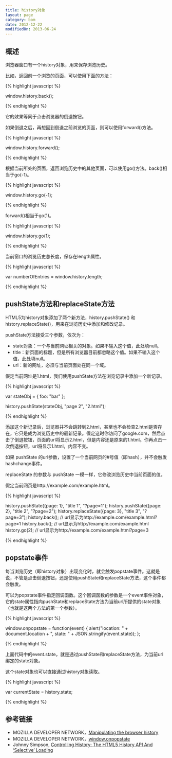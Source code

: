 ```yaml
---
title: history对象
layout: page
category: bom 
date: 2012-12-22
modifiedOn: 2013-06-24
---
```


## 概述

浏览器窗口有一个history对象，用来保存浏览历史。

比如，返回前一个浏览的页面，可以使用下面的方法：

{% highlight javascript %}

window.history.back();

{% endhighlight %}

它的效果等同于点击浏览器的倒退按钮。

如果倒退之后，再想回到倒退之前浏览的页面，则可以使用forward()方法。

{% highlight javascript %}

window.history.forward();

{% endhighlight %}

根据当前所处的页面，返回浏览历史中的其他页面，可以使用go()方法。back()相当于go(-1)。

{% highlight javascript %}

window.history.go(-1);

{% endhighlight %}

forward()相当于go(1)。

{% highlight javascript %}

window.history.go(1);

{% endhighlight %}

当前窗口的浏览历史总长度，保存在length属性。

{% highlight javascript %}

var numberOfEntries = window.history.length;

{% endhighlight %}

## pushState方法和replaceState方法

HTML5为history对象添加了两个新方法，history.pushState() 和 history.replaceState()，用来在浏览历史中添加和修改记录。

pushState方法接受三个参数，依次为：

- state对象：一个与当前网址相关的对象。如果不输入这个值，此处填null。
- title：新页面的标题，但是所有浏览器目前都忽略这个值。如果不输入这个值，此处填null。
- url：新的网址，必须与当前页面处在同一个域。

假定当前网址是1.html，我们使用pushState方法在浏览记录中添加一个新记录。

{% highlight javascript %}

var stateObj = { foo: "bar" };

history.pushState(stateObj, "page 2", "2.html");

{% endhighlight %}

添加这个新记录后，浏览器并不会跳转到2.html，甚至也不会检查2.html是否存在，它只是成为浏览历史中的最新记录。假定这时你访问了google.com，然后点击了倒退按钮，页面的url将显示2.html，但是内容还是原来的1.html。你再点击一次倒退按钮，url将显示1.html，内容不变。

如果 pushState 的url参数，设置了一个当前网页的#号值（即hash），并不会触发hashchange事件。

replaceState 的参数与 pushState 一模一样，它修改浏览历史中当前页面的值。

假定当前网页是http://example.com/example.html。

{% highlight javascript %}

history.pushState({page: 1}, "title 1", "?page=1");
history.pushState({page: 2}, "title 2", "?page=2");
history.replaceState({page: 3}, "title 3", "?page=3");
history.back(); // url显示为http://example.com/example.html?page=1
history.back(); // url显示为http://example.com/example.html
history.go(2);  // url显示为http://example.com/example.html?page=3

{% endhighlight %}

## popstate事件

每当浏览历史（即history对象）出现变化时，就会触发popstate事件。这就是说，不管是点击倒退按钮，还是使用pushState和replaceState方法，这个事件都会触发。

可以为popstate事件指定回调函数。这个回调函数的参数是一个event事件对象，它的state属性指向pushState和replaceState方法为当前url所提供的state对象（也就是这两个方法的第一个参数）。

{% highlight javascript %}

window.onpopstate = function(event) {
  alert("location: " + document.location + ", state: " + JSON.stringify(event.state));
};

{% endhighlight %}

上面代码中的event.state，就是通过pushState和replaceState方法，为当前url绑定的state对象。

这个state对象也可以直接通过history对象读取。

{% highlight javascript %}

var currentState = history.state;

{% endhighlight %}

## 参考链接

- MOZILLA DEVELOPER NETWORK，[Manipulating the browser history](https://developer.mozilla.org/en-US/docs/DOM/Manipulating_the_browser_history)
- MOZILLA DEVELOPER NETWORK，[window.onpopstate](https://developer.mozilla.org/en-US/docs/DOM/window.onpopstate)
- Johnny Simpson, [Controlling History: The HTML5 History API And ‘Selective’ Loading](http://www.inserthtml.com/2013/06/history-api/)
